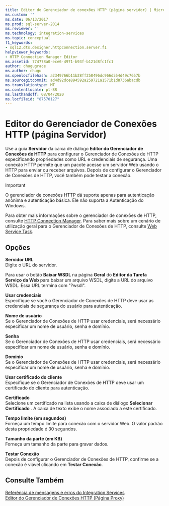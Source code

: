 ```yaml
---
title: Editor do Gerenciador de conexões HTTP (página servidor) | Microsoft Docs
ms.custom: ''
ms.date: 06/13/2017
ms.prod: sql-server-2014
ms.reviewer: ''
ms.technology: integration-services
ms.topic: conceptual
f1_keywords:
- sql12.dts.designer.httpconnection.server.f1
helpviewer_keywords:
- HTTP Connection Manager Editor
ms.assetid: 774778a0-ece6-4971-b93f-b121d8fc1fc1
author: chugugrace
ms.author: chugu
ms.openlocfilehash: a2349766b11b28ff258496dc966d554d49c7657b
ms.sourcegitcommit: ad4d92dce894592a259721a1571b1d8736abacdb
ms.translationtype: MT
ms.contentlocale: pt-BR
ms.lasthandoff: 08/04/2020
ms.locfileid: "87570127"
---
```

# <a name="http-connection-manager-editor-server-page"></a>Editor do Gerenciador de Conexões HTTP (página Servidor)
  Use a guia **Servidor** da caixa de diálogo **Editor do Gerenciador de Conexões de HTTP** para configurar o Gerenciador de Conexões de HTTP especificando propriedades como URL e credenciais de segurança. Uma conexão HTTP permite que um pacote acesse um servidor Web usando o HTTP para enviar ou receber arquivos. Depois de configurar o Gerenciador de Conexões de HTTP, você também pode testar a conexão.  
  
> [!IMPORTANT]  
>  O gerenciador de conexões HTTP dá suporte apenas para autenticação anônima e autenticação básica. Ele não suporta a Autenticação do Windows.  
  
 Para obter mais informações sobre o gerenciador de conexões de HTTP, consulte [HTTP Connection Manager](connection-manager/http-connection-manager.md). Para saber mais sobre um cenário de utilização geral para o Gerenciador de Conexões de HTTP, consulte [Web Service Task](control-flow/web-service-task.md).  
  
## <a name="options"></a>Opções  
 **Servidor URL**  
 Digite o URL do servidor.  
  
 Para usar o botão **Baixar WSDL** na página **Geral** do **Editor da Tarefa Serviço da Web** para baixar um arquivo WSDL, digite a URL do arquivo WSDL. Essa URL termina com "?wsdl".  
  
 **Usar credenciais**  
 Especifique se você o Gerenciador de Conexões de HTTP deve usar as credenciais de segurança do usuário para autenticação.  
  
 **Nome de usuário**  
 Se o Gerenciador de Conexões de HTTP usar credenciais, será necessário especificar um nome de usuário, senha e domínio.  
  
 **Senha**  
 Se o Gerenciador de Conexões de HTTP usar credenciais, será necessário especificar um nome de usuário, senha e domínio.  
  
 **Domínio**  
 Se o Gerenciador de Conexões de HTTP usar credenciais, será necessário especificar um nome de usuário, senha e domínio.  
  
 **Usar certificado do cliente**  
 Especifique se o Gerenciador de Conexões de HTTP deve usar um certificado do cliente para autenticação.  
  
 **Certificado**  
 Selecione um certificado na lista usando a caixa de diálogo **Selecionar Certificado** . A caixa de texto exibe o nome associado a este certificado.  
  
 **Tempo limite (em segundos)**  
 Forneça um tempo limite para conexão com o servidor Web. O valor padrão desta propriedade é 30 segundos.  
  
 **Tamanho da parte (em KB)**  
 Forneça um tamanho da parte para gravar dados.  
  
 **Testar Conexão**  
 Depois de configurar o Gerenciador de Conexões de HTTP, confirme se a conexão é viável clicando em **Testar Conexão**.  
  
## <a name="see-also"></a>Consulte Também  
 [Referência de mensagens e erros do Integration Services](../../2014/integration-services/integration-services-error-and-message-reference.md)   
 [Editor do Gerenciador de Conexões HTTP &#40;Página Proxy&#41;](../../2014/integration-services/http-connection-manager-editor-proxy-page.md)  
  
  
